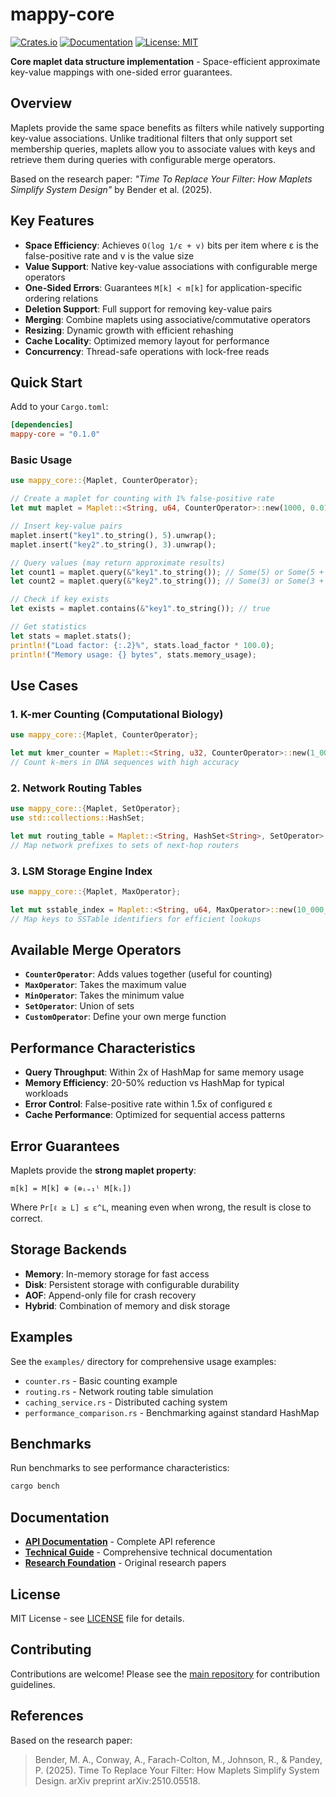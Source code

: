 # mappy-core

[![Crates.io](https://img.shields.io/crates/v/mappy-core.svg)](https://crates.io/crates/mappy-core)
[![Documentation](https://docs.rs/mappy-core/badge.svg)](https://docs.rs/mappy-core)
[![License: MIT](https://img.shields.io/badge/License-MIT-yellow.svg)](https://opensource.org/licenses/MIT)

**Core maplet data structure implementation** - Space-efficient approximate key-value mappings with one-sided error guarantees.

## Overview

Maplets provide the same space benefits as filters while natively supporting key-value associations. Unlike traditional filters that only support set membership queries, maplets allow you to associate values with keys and retrieve them during queries with configurable merge operators.

Based on the research paper: *"Time To Replace Your Filter: How Maplets Simplify System Design"* by Bender et al. (2025).

## Key Features

- **Space Efficiency**: Achieves `O(log 1/ε + v)` bits per item where ε is the false-positive rate and v is the value size
- **Value Support**: Native key-value associations with configurable merge operators
- **One-Sided Errors**: Guarantees `M[k] ≺ m[k]` for application-specific ordering relations
- **Deletion Support**: Full support for removing key-value pairs
- **Merging**: Combine maplets using associative/commutative operators
- **Resizing**: Dynamic growth with efficient rehashing
- **Cache Locality**: Optimized memory layout for performance
- **Concurrency**: Thread-safe operations with lock-free reads

## Quick Start

Add to your `Cargo.toml`:

```toml
[dependencies]
mappy-core = "0.1.0"
```

### Basic Usage

```rust
use mappy_core::{Maplet, CounterOperator};

// Create a maplet for counting with 1% false-positive rate
let mut maplet = Maplet::<String, u64, CounterOperator>::new(1000, 0.01);

// Insert key-value pairs
maplet.insert("key1".to_string(), 5).unwrap();
maplet.insert("key2".to_string(), 3).unwrap();

// Query values (may return approximate results)
let count1 = maplet.query(&"key1".to_string()); // Some(5) or Some(5 + other_values)
let count2 = maplet.query(&"key2".to_string()); // Some(3) or Some(3 + other_values)

// Check if key exists
let exists = maplet.contains(&"key1".to_string()); // true

// Get statistics
let stats = maplet.stats();
println!("Load factor: {:.2}%", stats.load_factor * 100.0);
println!("Memory usage: {} bytes", stats.memory_usage);
```

## Use Cases

### 1. K-mer Counting (Computational Biology)

```rust
use mappy_core::{Maplet, CounterOperator};

let mut kmer_counter = Maplet::<String, u32, CounterOperator>::new(1_000_000, 0.001);
// Count k-mers in DNA sequences with high accuracy
```

### 2. Network Routing Tables

```rust
use mappy_core::{Maplet, SetOperator};
use std::collections::HashSet;

let mut routing_table = Maplet::<String, HashSet<String>, SetOperator>::new(100_000, 0.01);
// Map network prefixes to sets of next-hop routers
```

### 3. LSM Storage Engine Index

```rust
use mappy_core::{Maplet, MaxOperator};

let mut sstable_index = Maplet::<String, u64, MaxOperator>::new(10_000_000, 0.001);
// Map keys to SSTable identifiers for efficient lookups
```

## Available Merge Operators

- **`CounterOperator`**: Adds values together (useful for counting)
- **`MaxOperator`**: Takes the maximum value
- **`MinOperator`**: Takes the minimum value
- **`SetOperator`**: Union of sets
- **`CustomOperator`**: Define your own merge function

## Performance Characteristics

- **Query Throughput**: Within 2x of HashMap for same memory usage
- **Memory Efficiency**: 20-50% reduction vs HashMap for typical workloads
- **Error Control**: False-positive rate within 1.5x of configured ε
- **Cache Performance**: Optimized for sequential access patterns

## Error Guarantees

Maplets provide the **strong maplet property**:

```
m[k] = M[k] ⊕ (⊕ᵢ₌₁ˡ M[kᵢ])
```

Where `Pr[ℓ ≥ L] ≤ ε^L`, meaning even when wrong, the result is close to correct.

## Storage Backends

- **Memory**: In-memory storage for fast access
- **Disk**: Persistent storage with configurable durability
- **AOF**: Append-only file for crash recovery
- **Hybrid**: Combination of memory and disk storage

## Examples

See the `examples/` directory for comprehensive usage examples:

- `counter.rs` - Basic counting example
- `routing.rs` - Network routing table simulation
- `caching_service.rs` - Distributed caching system
- `performance_comparison.rs` - Benchmarking against standard HashMap

## Benchmarks

Run benchmarks to see performance characteristics:

```bash
cargo bench
```

## Documentation

- **[API Documentation](https://docs.rs/mappy-core)** - Complete API reference
- **[Technical Guide](../TECHNICAL_README.md)** - Comprehensive technical documentation
- **[Research Foundation](https://github.com/entropy-tamer/mappy)** - Original research papers

## License

MIT License - see [LICENSE](../LICENSE) file for details.

## Contributing

Contributions are welcome! Please see the [main repository](https://github.com/entropy-tamer/mappy) for contribution guidelines.

## References

Based on the research paper:

> Bender, M. A., Conway, A., Farach-Colton, M., Johnson, R., & Pandey, P. (2025). Time To Replace Your Filter: How Maplets Simplify System Design. arXiv preprint arXiv:2510.05518.
